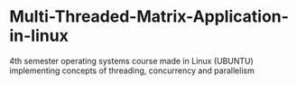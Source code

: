 # Multi-Threaded-Matrix-Application-in-linux
4th semester operating systems course made in Linux (UBUNTU) implementing concepts of threading, concurrency and parallelism
